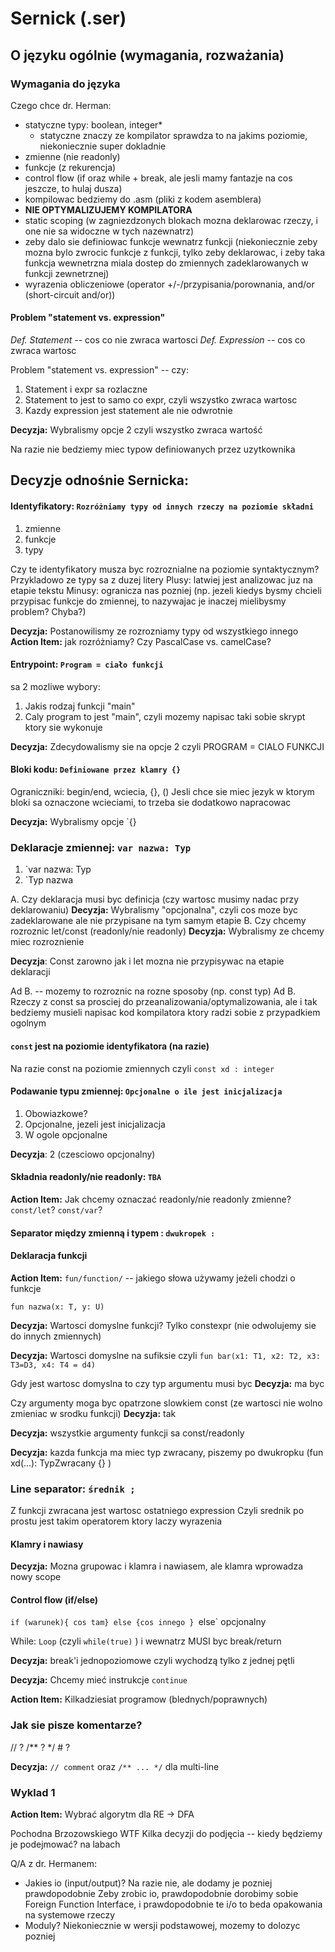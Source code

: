# Sernick (.ser)

## O języku ogólnie (wymagania, rozważania)

### Wymagania do języka
Czego chce dr. Herman:
- statyczne typy: boolean, integer*
	- statyczne znaczy ze kompilator sprawdza to na jakims poziomie, niekoniecznie super dokladnie
- zmienne (nie readonly)
- funkcje (z rekurencja)
- control flow (if oraz while + break, ale jesli mamy fantazje na cos jeszcze, to hulaj dusza)
- kompilowac bedziemy do .asm (pliki z kodem asemblera)
- **NIE OPTYMALIZUJEMY KOMPILATORA**
- static scoping (w zagniezdzonych blokach mozna deklarowac rzeczy, i one nie sa widoczne w tych nazewnatrz)
- zeby dalo sie definiowac funkcje wewnatrz funkcji (niekoniecznie zeby mozna bylo zwrocic funkcje z funkcji, tylko zeby deklarowac, i
  zeby taka funkcja wewnetrzna miala dostep do zmiennych zadeklarowanych w funkcji zewnetrznej)
- wyrazenia obliczeniowe (operator +/-/przypisania/porownania, and/or (short-circuit and/or))


#### Problem "statement vs. expression"
_Def. Statement_ -- cos co nie zwraca wartosci
_Def. Expression_ -- cos co zwraca wartosc

Problem "statement vs. expression" -- czy:
1. Statement i expr sa rozlaczne
2. Statement to jest to samo co expr, czyli wszystko zwraca wartosc 
3. Kazdy expression jest statement ale nie odwrotnie

**Decyzja:** Wybralismy opcje 2 czyli wszystko zwraca wartość


Na razie nie bedziemy miec typow definiowanych przez uzytkownika

## Decyzje odnośnie Sernicka: 

#### Identyfikatory: `Rozróżniamy typy od innych rzeczy na poziomie składni`
1. zmienne
2. funkcje
3. typy

Czy te identyfikatory musza byc rozroznialne na poziomie syntaktycznym?
Przykladowo ze typy sa z duzej litery
Plusy: latwiej jest analizowac juz na etapie tekstu
Minusy: ogranicza nas pozniej (np. jezeli kiedys bysmy chcieli przypisac funkcje do zmiennej, to 
   nazywajac je inaczej mielibysmy problem? Chyba?)

**Decyzja:** Postanowilismy ze rozrozniamy typy od wszystkiego innego
**Action Item:** jak rozróżniamy? Czy PascalCase vs. camelCase?

#### Entrypoint: `Program = ciało funkcji`
sa 2 mozliwe wybory:
1. Jakis rodzaj funkcji "main"
2. Caly program to jest "main", czyli mozemy napisac taki sobie skrypt ktory sie wykonuje

**Decyzja:** Zdecydowalismy sie na opcje 2 czyli PROGRAM = CIALO FUNKCJI


#### Bloki kodu: `Definiowane przez klamry {}`
Ograniczniki: begin/end, wciecia, {}, ()
Jesli chce sie miec jezyk w ktorym bloki sa oznaczone wcieciami, to trzeba sie dodatkowo napracowac

**Decyzja:** Wybralismy opcje `{}

### Deklaracje zmiennej: `var nazwa: Typ`

1. `var nazwa: Typ
2. `Typ nazwa


A. Czy deklaracja musi byc definicja (czy wartosc musimy nadac przy deklarowaniu)
 **Decyzja:** Wybralismy "opcjonalna", czyli cos moze byc zadeklarowane ale nie przypisane na tym samym etapie
B. Czy chcemy rozroznic let/const (readonly/nie readonly)
 **Decyzja:** Wybralismy ze chcemy miec rozroznienie

**Decyzja**: Const zarowno jak i let mozna nie przypisywac na etapie deklaracji

Ad B. -- mozemy to rozroznic na rozne sposoby (np. const typ)
Ad B. Rzeczy z const sa prosciej do przeanalizowania/optymalizowania, ale i tak bedziemy musieli
      napisac kod kompilatora ktory radzi sobie z przypadkiem ogolnym


#### `const` jest na poziomie identyfikatora (na razie)

Na razie const na poziomie zmiennych  czyli `const xd : integer`


#### Podawanie typu zmiennej: `Opcjonalne o ile jest inicjalizacja`

1. Obowiazkowe?
2. Opcjonalne, jezeli jest inicjalizacja
3. W ogole opcjonalne

**Decyzja**: 2 (czesciowo opcjonalny)



#### Składnia readonly/nie readonly: `TBA`

**Action Item:** Jak chcemy oznaczać readonly/nie readonly zmienne? `const/let`? `const/var`?


#### Separator między zmienną i typem : `dwukropek :`

#### Deklaracja funkcji
**Action Item:** `fun/function/` -- jakiego słowa używamy jeżeli chodzi o funkcje

`fun nazwa(x: T, y: U)`

**Decyzja:** Wartosci domyslne funkcji? Tylko constexpr (nie odwolujemy sie do innych zmiennych)

**Decyzja:** Wartosci domyslne na sufiksie czyli `fun bar(x1: T1, x2: T2, x3: T3=D3, x4: T4 = d4)`

Gdy jest wartosc domyslna to czy typ argumentu musi byc
**Decyzja:** ma byc

Czy argumenty moga byc opatrzone slowkiem const (ze wartosci nie wolno zmieniac w srodku funkcji)
**Decyzja:** tak

**Decyzja:** wszystkie argumenty funkcji sa const/readonly

**Decyzja:** kazda funkcja ma miec typ zwracany, piszemy po dwukropku (fun xd(...): TypZwracany {} )

### Line separator: `średnik ;`

Z funkcji zwracana jest wartosc ostatniego expression
Czyli srednik po prostu jest takim operatorem ktory laczy wyrazenia


#### Klamry i nawiasy
**Decyzja:** Mozna grupowac i klamra i nawiasem, ale klamra wprowadza nowy scope



#### Control flow (if/else)

`if (warunek){ cos tam} else {cos innego }
`else` opcjonalny

While: `Loop` (czyli `while(true)` ) i wewnatrz MUSI byc break/return

**Decyzja:** break'i jednopoziomowe czyli wychodzą tylko z jednej pętli


**Decyzja:** Chcemy mieć instrukcje `continue`

**Action Item:** Kilkadziesiat programow (blednych/poprawnych)



### Jak sie pisze komentarze?
// ?
/** ? */
\# ?

 **Decyzja:** `// comment` oraz `/** ... */` dla multi-line



### Wyklad 1

**Action Item:** Wybrać algorytm dla RE -> DFA

Pochodna Brzozowskiego WTF
Kilka decyzji do podjęcia -- kiedy będziemy je podejmować? na labach



Q/A z dr. Hermanem:
- Jakies io (input/output)? Na razie nie, ale dodamy je pozniej prawdopodobnie
  Zeby zrobic io, prawdopodobnie dorobimy sobie Foreign Function Interface, i prawdopodobnie te i/o
  to beda opakowania na systemowe rzeczy
- Moduly?
  Niekoniecznie w wersji podstawowej, mozemy to dolozyc pozniej

